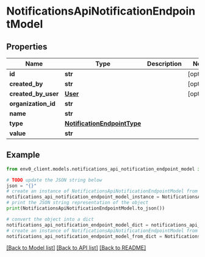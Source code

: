 # NotificationsApiNotificationEndpointModel


## Properties

Name | Type | Description | Notes
------------ | ------------- | ------------- | -------------
**id** | **str** |  | [optional] 
**created_by** | **str** |  | [optional] 
**created_by_user** | [**User**](User.md) |  | [optional] 
**organization_id** | **str** |  | 
**name** | **str** |  | 
**type** | [**NotificationEndpointType**](NotificationEndpointType.md) |  | 
**value** | **str** |  | 

## Example

```python
from env0_client.models.notifications_api_notification_endpoint_model import NotificationsApiNotificationEndpointModel

# TODO update the JSON string below
json = "{}"
# create an instance of NotificationsApiNotificationEndpointModel from a JSON string
notifications_api_notification_endpoint_model_instance = NotificationsApiNotificationEndpointModel.from_json(json)
# print the JSON string representation of the object
print(NotificationsApiNotificationEndpointModel.to_json())

# convert the object into a dict
notifications_api_notification_endpoint_model_dict = notifications_api_notification_endpoint_model_instance.to_dict()
# create an instance of NotificationsApiNotificationEndpointModel from a dict
notifications_api_notification_endpoint_model_from_dict = NotificationsApiNotificationEndpointModel.from_dict(notifications_api_notification_endpoint_model_dict)
```
[[Back to Model list]](../README.md#documentation-for-models) [[Back to API list]](../README.md#documentation-for-api-endpoints) [[Back to README]](../README.md)


